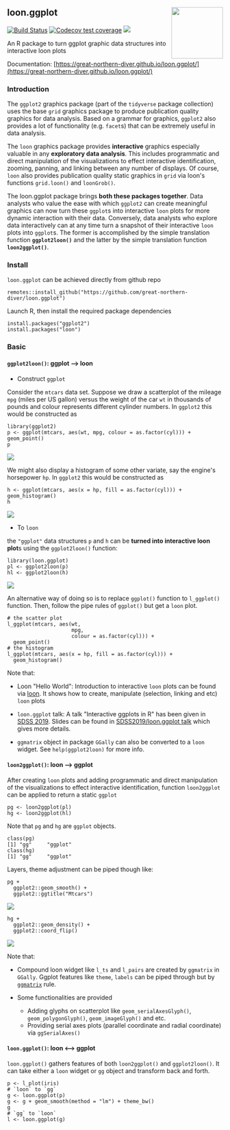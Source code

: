 
## loon.ggplot  <img src="man/figures/logo.png" align="right" width="120" />

[![Build Status](https://travis-ci.org/z267xu/loon.ggplot.svg?branch=master)](https://travis-ci.org/great-northern-diver/loon.ggplot)
[![Codecov test coverage](https://codecov.io/gh/z267xu/loon.ggplot/branch/master/graph/badge.svg)](https://codecov.io/gh/great-northern-diver/loon.ggplot?branch=master)
[![](https://cranlogs.r-pkg.org/badges/loon.ggplot)](https://cran.r-project.org/package=loon.ggplot)

An R package to turn ggplot graphic data structures into interactive loon plots


Documentation: [https://great-northern-diver.github.io/loon.ggplot/](https://great-northern-diver.github.io/loon.ggplot/)

### Introduction

The `ggplot2` graphics package (part of the `tidyverse` package collection) uses the base `grid` graphics package to produce publication quality graphics for data analysis.  Based on a grammar for graphics, `ggplot2` also provides a lot of functionality (e.g. `facet`s) that can be extremely useful in data analysis.

The `loon` graphics package provides **interactive** graphics especially valuable in any **exploratory data analysis**.  This includes programmatic and direct manipulation of the visualizations to effect interactive identification, zooming, panning, and linking between any number of displays. Of course, `loon` also provides publication quality static graphics in `grid` via loon's functions `grid.loon()` and `loonGrob()`.


The loon.ggplot package brings **both these packages together**. Data analysts who value the ease with which `ggplot2` can create meaningful graphics can now turn these `ggplot`s into interactive `loon` plots for more dynamic interaction with their data.  Conversely,  data analysts who explore data interactively can at any time turn a snapshot of their interactive `loon` plots into `ggplot`s.   The former is accomplished by the simple translation function **`ggplot2loon()`** and the latter by the simple translation function **`loon2ggplot()`**.

### Install

`loon.ggplot` can be achieved directly from github repo

```
remotes::install_github("https://github.com/great-northern-diver/loon.ggplot")
```

Launch R, then install the required package dependencies

```
install.packages("ggplot2")
install.packages("loon")
```

### Basic

#### `ggplot2loon()`: ggplot --> loon

* Construct `ggplot`

Consider the `mtcars` data set. Suppose we draw a scatterplot of the mileage `mpg` (miles per US gallon) versus the weight of the car `wt` in thousands of pounds and colour represents different cylinder numbers. In `ggplot2` this would be constructed as

```
library(ggplot2)
p <- ggplot(mtcars, aes(wt, mpg, colour = as.factor(cyl))) + geom_point()
p
```
![](man/figures/mtcarsScatterPlot.png)

We might also display a histogram of some other variate, say the engine's horsepower `hp`.  In `ggplot2` this would be constructed as
```
h <- ggplot(mtcars, aes(x = hp, fill = as.factor(cyl))) + geom_histogram()
h
```
![](man/figures/hpHistogram.png)

* To `loon`

the `"ggplot"` data structures `p` and `h` can be **turned into interactive loon plot**s using the `ggplot2loon()` function:

```
library(loon.ggplot)
pl <- ggplot2loon(p)
hl <- ggplot2loon(h)
```
![](man/figures/scatterAndHist.gif)

An alternative way of doing so is to replace `ggplot()` function to `l_ggplot()` function. Then, follow the pipe rules of `ggplot()` but get a `loon` plot.

```{r}
# the scatter plot
l_ggplot(mtcars, aes(wt, 
                     mpg, 
                     colour = as.factor(cyl))) + 
  geom_point()
# the histogram
l_ggplot(mtcars, aes(x = hp, fill = as.factor(cyl))) + 
  geom_histogram()
```

Note that:

  + Loon "Hello World": Introduction to interactive `loon` plots can be found via  [loon](https://cran.r-project.org/web/packages/loon/vignettes/introduction.html). It shows how to create, manipulate (selection, linking and etc) `loon` plots
    
  + `loon.ggplot` talk: A talk "Interactive ggplots in R" has been given in [SDSS 2019](https://ww2.amstat.org/meetings/sdss/2019/onlineprogram/AbstractDetails.cfm?AbstractID=306216). Slides can be found in [SDSS2019/loon.ggplot talk](https://www.math.uwaterloo.ca/~rwoldfor/talks/SDSS2019/loon.ggplot/assets/player/KeynoteDHTMLPlayer.html) which gives more details.
  
  + `ggmatrix` object in package `GGally` can also be converted to a `loon` widget. See `help(ggplot2loon)` for more info.

#### `loon2ggplot()`: loon --> ggplot

After creating `loon` plots and adding programmatic and direct manipulation of the visualizations to effect interactive identification, function `loon2ggplot` can be applied to return a static `ggplot`

```
pg <- loon2ggplot(pl)
hg <- loon2ggplot(hl)
```

Note that `pg` and `hg` are `ggplot` objects. 

```
class(pg)
[1] "gg"     "ggplot"
class(hg)
[1] "gg"     "ggplot"
```

Layers, theme adjustment can be piped though like:

```
pg + 
  ggplot2::geom_smooth() + 
  ggplot2::ggtitle("Mtcars")
```
![](man/figures/mtcarsAddSmooth.png)

```
hg + 
  ggplot2::geom_density() + 
  ggplot2::coord_flip()
```
![](man/figures/hpAddDensity.png)

Note that:

  + Compound loon widget like `l_ts` and `l_pairs` are created by `ggmatrix` in `GGally`. Ggplot features like `theme`, `labels` can be piped through but by  [`ggmatrix`](https://mran.microsoft.com/snapshot/2016-01-21/web/packages/GGally/vignettes/ggmatrix.html) rule.
  
  + Some functionalities are provided 
    * Adding glyphs on scatterplot like `geom_serialAxesGlyph()`, `geom_polygonGlyph()`, `geom_imageGlyph()` and etc.
    * Providing serial axes plots (parallel coordinate and radial coordinate) via `ggSerialAxes()`

#### `loon.ggplot()`: loon <--> ggplot 

`loon.ggplot()` gathers features of both `loon2ggplot()` and `ggplot2loon()`. It can take either a `loon` widget or `gg` object and transform back and forth.

```
p <- l_plot(iris)
# `loon` to `gg`
g <- loon.ggplot(p)
g <- g + geom_smooth(method = "lm") + theme_bw() 
g
# `gg` to `loon`
l <- loon.ggplot(g)
```
